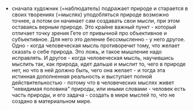- сначала художник (=наблюдатель) подражает природе и старается в своих творениях (=мыслях) уподобляться природе возможно точнее, а потом он начинает сам создавать свои мысли, при этом оставаясь верным природе. Это крайне важный пункт - который отличает точку зрения Гете от привычной про объективное и субъективное. Для него это деление бессмысленно - у него другое. Одно - когда человеческая мысль противоречит тому, что желает сказать о себе природа. Это ложь, и такое мышление надо исправлять. И другое - когда человеческая мысль, научившись мыслить так, как природа, идет дальше и мыслит то, чего в природе нет, но что в ней должно быть, чего она желает - и тогда эта истинная дополненная реальность и выступает полной действительностью - потому что в человеческих мыслях живет "невидимая половина" природы, или иными словами - человек есть часть природы, и его задача - создать в мире мыслей то, что не создано в материальном мире.